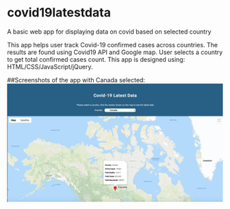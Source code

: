 # covid19latestdata
A basic web app for displaying data on covid based on selected country

This app helps user track Covid-19 confirmed cases across countries.
The results are found using Covid19 API and Google map.
User selects a country to get total confirmed cases count.
This app is designed using: HTML/CSS/JavaScript/jQuery.

##Screenshots of the app with Canada selected:
![Screenshot (12)](https://github.com/johnakhilomen/covid19latestdata/blob/main/Screen%20Shot%202021-01-06%20at%2011.54.52.png)

